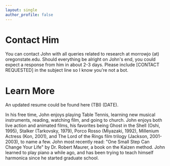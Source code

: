 ```yaml
---
layout: single
author_profile: false
---
```


# Contact Him

You can contact John with all queries related to research at morrowjo (at) oregonstate.edu. Should everything be alright on John's end, you could expect a response from him in about 2-3 days. Please include [CONTACT REQUESTED] in the subject line so I know you're not a bot.

# Learn More

An updated resume could be found here (TBI) (DATE).

In his free time, John enjoys playing Table Tennis, learning new musical instruments, reading, watching film, and going to church. John enjoys both live action and animated films, his favorites being Ghost in the Shell (Oshi, 1995), Stalker (Tarkovsky, 1979), Porco Rosso (Miyazaki, 1992), Millenium Actress (Kon, 2001), and The Lord of the Rings film trilogy (Jackson, 2001-2003), to name a few. John most recently read: "One Small Step Can Change Your Life" by Dr. Robert Maurer, a book on the Kaizen method. John learned to play piano a while ago, and has been trying to teach himself harmonica since he started graduate school.
